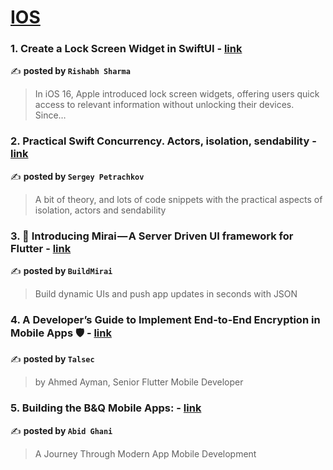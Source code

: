 
<h1><a href=https://medium.com/tag/ios/recommended target="_blank" rel="noopener noreferrer">IOS</a></h1>
<h3>1. Create a Lock Screen Widget in SwiftUI - <a href="https://medium.com/@rishixcode/create-a-lock-screen-widget-in-swiftui-070a21f03a3d" target="_blank" rel="noopener noreferrer">link</a></h3>

✍️ **posted by `Rishabh Sharma`**

<blockquote>In iOS 16, Apple introduced lock screen widgets, offering users quick access to relevant information without unlocking their devices. Since…</blockquote>

<h3>2. Practical Swift Concurrency. Actors, isolation, sendability - <a href="https://medium.com/@petrachkovsergey/practical-swift-concurrency-actors-isolation-sendability-a51343c2e4db" target="_blank" rel="noopener noreferrer">link</a></h3>

✍️ **posted by `Sergey Petrachkov`**

<blockquote>A bit of theory, and lots of code snippets with the practical aspects of isolation, actors and sendability</blockquote>

<h3>3. 🚀 Introducing Mirai — A Server Driven UI framework for Flutter - <a href="https://medium.com/buildmirai/introducing-mirai-a-server-driven-ui-framework-for-flutter-d020fd0c387d" target="_blank" rel="noopener noreferrer">link</a></h3>

✍️ **posted by `BuildMirai`**

<blockquote>Build dynamic UIs and push app updates in seconds with JSON</blockquote>

<h3>4. A Developer’s Guide to Implement End-to-End Encryption in Mobile Apps 🛡️ - <a href="https://medium.com/@talsec/a-developers-guide-to-implement-end-to-end-encryption-in-mobile-apps-️-454b47158a3a" target="_blank" rel="noopener noreferrer">link</a></h3>

✍️ **posted by `Talsec`**

<blockquote>by Ahmed Ayman, Senior Flutter Mobile Developer</blockquote>

<h3>5. Building the B&Q Mobile Apps: - <a href="https://medium.com/@abid.ghani/building-the-b-q-mobile-apps-ce69ab593797" target="_blank" rel="noopener noreferrer">link</a></h3>

✍️ **posted by `Abid Ghani`**

<blockquote>A Journey Through Modern App Mobile Development</blockquote>

